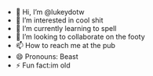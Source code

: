 - 👋 Hi, I’m @lukeydotw
- 👀 I’m interested in cool shit
- 🌱 I’m currently learning to spell
- 💞️ I’m looking to collaborate on the footy
- 📫 How to reach me at the pub
- 😄 Pronouns: Beast
- ⚡ Fun fact:im old

<!---
lukeydotw/lukeydotw is a ✨ special ✨ repository because its `README.md` (this file) appears on your GitHub profile.
You can click the Preview link to take a look at your changes.
--->
